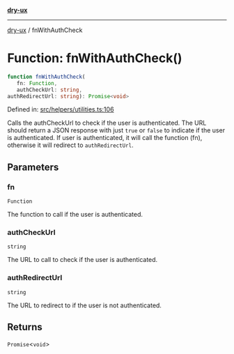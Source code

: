 [**dry-ux**](../README.md)

***

[dry-ux](../README.md) / fnWithAuthCheck

# Function: fnWithAuthCheck()

```ts
function fnWithAuthCheck(
   fn: Function, 
   authCheckUrl: string, 
authRedirectUrl: string): Promise<void>
```

Defined in: [src/helpers/utilities.ts:106](https://github.com/navedr/dry-ux/blob/f464198215bbdbf8f80dadda55a7d0d7eeb0411c/src/helpers/utilities.ts#L106)

Calls the authCheckUrl to check if the user is authenticated. The URL should return a JSON response with
just `true` or `false` to indicate if the user is authenticated. If user is authenticated, it will call the
function (fn), otherwise it will redirect to `authRedirectUrl`.

## Parameters

### fn

`Function`

The function to call if the user is authenticated.

### authCheckUrl

`string`

The URL to call to check if the user is authenticated.

### authRedirectUrl

`string`

The URL to redirect to if the user is not authenticated.

## Returns

`Promise`\<`void`\>
